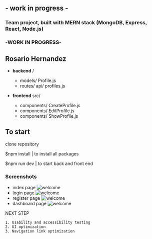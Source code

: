 ## - work in progress - ##

### Team project, built with MERN stack (MongoDB, Express, React, Node.js)
### -WORK IN PROGRESS- ###

## Rosario Hernandez
   * **backend** /
     * models/ Profile.js
     * routes/ api/ profiles.js
   
   * **frontend** src/
    
     * components/ CreateProfile.js
     * components/ EditProfile.js
     * components/ ShowProfile.js
      
   

## To start

  clone repository
  
   
  $npm install  | to install all packages
  
  $npm run dev | to start back and front end

### Screenshots
 - index page
![welcome](public/welcome.png)
 - login page
![welcome](public/login.png)
 - register page
![welcome](public/register.png)
 - dashboard page
![welcome](public/dash.png)

NEXT STEP

    1. Usability and accessibility testing
    2. UI optimization
    3. Navigation link optimization
